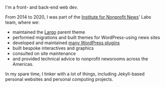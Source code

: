 I'm a front- and back-end web dev.

From 2014 to 2020, I was part of the [Institute for Nonprofit News](https://inn.org/)' Labs team, where we:

- maintained the [Largo](https://github.com/inn/largo/) parent theme
- performed migrations and built themes for WordPress-using news sites
- developed and maintained [many WordPress plugins](https://github.com/INN/docs/tree/master/projects/wordpress-plugins#wordpress-plugins)
- built bespoke interactives and graphics
- consulted on site maintenance
- and provided technical advice to nonprofit newsrooms across the Americas.

In my spare time, I tinker with a lot of things, including Jekyll-based personal websites and personal computing projects.
